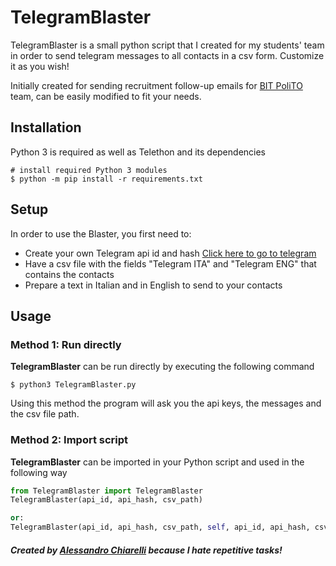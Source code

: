 # TelegramBlaster
TelegramBlaster is a small python script that I created for my students' team in order to send telegram messages to all contacts in a csv form. Customize it as you wish!

Initially created for sending recruitment follow-up emails for [BIT PoliTO](https://github.com/BITPoliTO) team, can be easily modified to fit your needs. 

## Installation
Python 3 is required as well as Telethon and its dependencies
```console
# install required Python 3 modules
$ python -m pip install -r requirements.txt
```

## Setup
In order to use the Blaster, you first need to:
- Create your own Telegram api id and hash [Click here to go to telegram](https://my.telegram.org/)
- Have a csv file with the fields "Telegram ITA" and "Telegram ENG" that contains the contacts
- Prepare a text in Italian and in English to send to your contacts

## Usage
### Method 1: Run directly
**TelegramBlaster** can be run directly by executing the following command
```console
$ python3 TelegramBlaster.py
```
Using this method the program will ask you the api keys, the messages and the csv file path.

### Method 2: Import script
**TelegramBlaster** can be imported in your Python script and used in the following way
```python
from TelegramBlaster import TelegramBlaster
TelegramBlaster(api_id, api_hash, csv_path)

or:
TelegramBlaster(api_id, api_hash, csv_path, self, api_id, api_hash, csv_path, message_ita='nessun_messaggio_inserito', message_eng='no_message_inserted'
```  
  
    
  
##### Created by [Alessandro Chiarelli](https://github.com/alexcarchiar) because I hate repetitive tasks!
